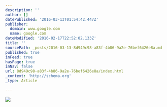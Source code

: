 ```yaml
---
description: ''
author: []
datePublished: '2016-03-13T01:54:42.447Z'
publisher:
  domain: www.google.com
  name: google.com
dateModified: '2016-02-17T22:52:02.133Z'
title: ''
sourcePath: _posts/2016-03-13-8d949c98-a83f-4b86-9a2e-76bef6426e8a.md
published: true
inFeed: true
hasPage: true
inNav: false
url: 8d949c98-a83f-4b86-9a2e-76bef6426e8a/index.html
_context: 'http://schema.org'
_type: Article

---
```

![](http://img.ifcdn.com/images/3a08a170ce2821c2ee045dc12d9e4daeeb358f6af28694b8d092e7552f538bc6_1.jpg)
